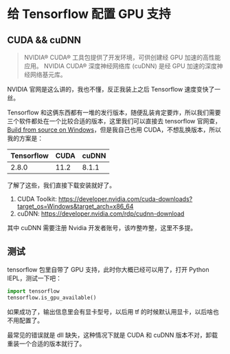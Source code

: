 # 给 Tensorflow 配置 GPU 支持

## CUDA && cuDNN

> NVIDIA® CUDA® 工具包提供了开发环境，可供创建经 GPU 加速的高性能应用。
> NVIDIA CUDA® 深度神经网络库 (cuDNN) 是经 GPU 加速的深度神经网络基元库。

NVIDIA 官网是这么讲的，我也不懂，反正我装上之后 Tensorflow 速度变快了一丝。

Tensorflow 和这俩东西都有一堆的发行版本，随便乱装肯定要炸，所以我们需要三个软件都处在一个比较合适的版本，这里我们可以直接去 tensorflow 官网查，[Build from source on Windows](https://www.tensorflow.org/install/source_windows#gpu)，但是我自己也用 CUDA，不想乱换版本，所以我的方案是：

| Tensorflow | CUDA | cuDNN |
|------------|------|-------|
| 2.8.0      | 11.2 | 8.1.1 |

了解了这些，我们直接下载安装就好了。

1. CUDA Toolkit: <https://developer.nvidia.com/cuda-downloads?target_os=Windows&target_arch=x86_64>
2. cuDNN: <https://developer.nvidia.com/rdp/cudnn-download>

其中 cuDNN 需要注册 Nvidia 开发者账号，该咋整咋整，这里不多提。

## 测试

tensorflow 包里自带了 GPU 支持，此时你大概已经可以用了，打开 Python IEPL，测试一下吧：

```python
import tensorflow
tensorflow.is_gpu_available()
```

如果成功了，输出信息里会有显卡型号，以后用 tf 的时候默认用显卡，以后啥也不用配置了。

最常见的错误就是 dll 缺失，这种情况下就是 CUDA 和 cuDNN 版本不对，卸载重装一个合适的版本就行了。
